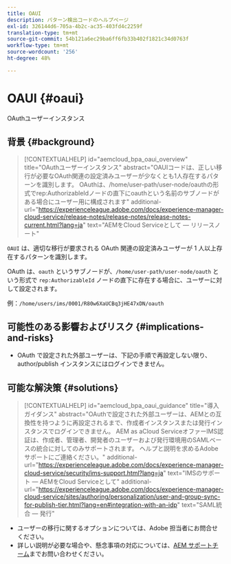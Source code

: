 ```yaml
---
title: OAUI
description: パターン検出コードのヘルプページ
exl-id: 326144d6-705a-4b2c-ac35-403fd4c2259f
translation-type: tm+mt
source-git-commit: 54b121a6ec29ba6ff6fb33b402f1821c34d0763f
workflow-type: tm+mt
source-wordcount: '256'
ht-degree: 48%

---
```


# OAUI {#oaui}

OAuthユーザーインスタンス

## 背景 {#background}

>[!CONTEXTUALHELP]
>id="aemcloud_bpa_oaui_overview"
>title="OAuthユーザーインスタンス"
>abstract="OAUIコードは、正しい移行が必要なOAuth関連の設定済みユーザーが少なくとも1人存在するパターンを識別します。 OAuthは、/home/user-path/user-node/oauthの形式でrep:AuthorizableIdノードの直下にoauthという名前のサブノードがある場合にユーザー用に構成されます"
>additional-url="https://experienceleague.adobe.com/docs/experience-manager-cloud-service/release-notes/release-notes/release-notes-current.html?lang=ja" text="AEMをCloud Serviceとして — リリースノート"

`OAUI` は、適切な移行が要求される OAuth 関連の設定済みユーザーが 1 人以上存在するパターンを識別します。

OAuth は、`oauth` というサブノードが、`/home/user-path/user-node/oauth` という形式で `rep:AuthorizableId` ノードの直下に存在する場合に、ユーザーに対して設定されます。

例：`/home/users/ims/0001/R80w6XaUCBq3jHE47xDN/oauth`

## 可能性のある影響およびリスク {#implications-and-risks}

* OAuth で設定された外部ユーザーは、下記の手順で再設定しない限り、author/publish インスタンスにはログインできません。

## 可能な解決策 {#solutions}

>[!CONTEXTUALHELP]
>id="aemcloud_bpa_oaui_guidance"
>title="導入ガイダンス"
>abstract="OAuthで設定された外部ユーザーは、AEMとの互換性を持つように再設定されるまで、作成者インスタンスまたは発行インスタンスでログインできません。 AEM as aCloud ServiceオファーIMS認証は、作成者、管理者、開発者のユーザーおよび発行環境用のSAMLベースの統合に対してのみサポートされます。 ヘルプと説明を求めるAdobeサポートにご連絡ください。"
>additional-url="https://experienceleague.adobe.com/docs/experience-manager-cloud-service/security/ims-support.html?lang=ja" text="IMSのサポート — AEMをCloud Serviceとして"
>additional-url="https://experienceleague.adobe.com/docs/experience-manager-cloud-service/sites/authoring/personalization/user-and-group-sync-for-publish-tier.html?lang=en#integration-with-an-idp" text="SAML統合 — 発行"

* ユーザーの移行に関するオプションについては、Adobe 担当者にお問合せください。
* 詳しい説明が必要な場合や、懸念事項の対応については、[AEM サポートチーム](https://helpx.adobe.com/jp/enterprise/using/support-for-experience-cloud.html)までお問い合わせください。
